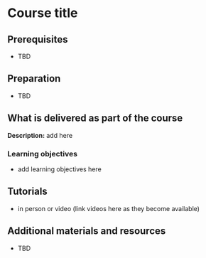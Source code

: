 # Course title

## Prerequisites
- TBD

## Preparation
- TBD

## What is delivered as part of the course

**Description:** add here

### Learning objectives
- add learning objectives here

## Tutorials
- in person or video (link videos here as they become available)

## Additional materials and resources
- TBD